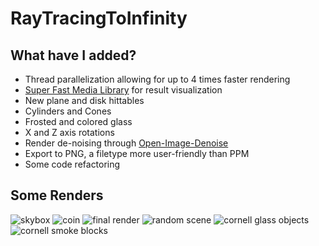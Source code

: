 # RayTracingToInfinity
## What have I added?
- Thread parallelization allowing for up to 4 times faster rendering
- [Super Fast Media Library](https://www.sfml-dev.org/) for result visualization
- New plane and disk hittables
- Cylinders and Cones
- Frosted and colored glass
- X and Z axis rotations
- Render de-noising through [Open-Image-Denoise](https://github.com/OpenImageDenoise/oidn)
- Export to PNG, a filetype more user-friendly than PPM
- Some code refactoring
## Some Renders
![skybox](https://github.com/AnonymousAAArdvark/RayTracingToInfinity/blob/master/output/_skybox2.jpg)
![coin](https://github.com/AnonymousAAArdvark/RayTracingToInfinity/blob/master/output/_coin.jpg)
![final render](https://github.com/AnonymousAAArdvark/RayTracingToInfinity/blob/master/output/_final_render.jpg)
![random scene](https://github.com/AnonymousAAArdvark/RayTracingToInfinity/blob/master/output/_imagehq.jpg)
![cornell glass objects](https://github.com/AnonymousAAArdvark/RayTracingToInfinity/blob/master/output/_denoised_glass_x2.jpg)
![cornell smoke blocks](https://github.com/AnonymousAAArdvark/RayTracingToInfinity/blob/master/output/_denoised_photos_v2_x2.jpg)

